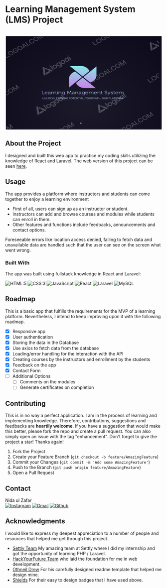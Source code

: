 # Learning Management System (LMS) Project

<!-- PROJECT LOGO -->
<br />
<div align="center">
  <a href="#">
    <img src="https://raw.githubusercontent.com/NidaulZafar/LearningPlatform/master/react/src/assets/logo.png" alt="Logo" width="500" height="300">
  </a>
  </div>

## About the Project
I designed and built this web app to practice my coding skills utilizing the knowledge of React and Laravel.
The web version of this project can be seen [here](https://learning-management-a43483664054.herokuapp.com/).

## Usage
The app provides a platform where instructors and students can come together to enjoy a learning environment
* First of all, users can sign up as an instructor or student.
* Instructors can add and browse courses and modules while students can enroll in them.
* Other features and functions include feedbacks, announcements and contact options.

Foreseeable errors like location access denied, failing to fetch data and unavailable data are handled such that the user can see on the screen what went wrong.


### Built With

The app was built using fullstack knowledge in React and Laravel:

<img src="https://img.shields.io/badge/-HTML:5-750000?logo=html5" height="30" alt="HTML:5"> <img src="https://img.shields.io/badge/-CSS-4c9ee8?logo=css3" height="30" alt="CSS:3">
<img src="https://img.shields.io/badge/-Javascript-000000?logo=javascript" height="30" alt="JavaScript"> <img src="https://img.shields.io/badge/-React-gray?logo=react" height="30" alt="React">
<img src="https://img.shields.io/badge/-Laravel-ffffff?logo=laravel" height="30" alt="Laravel"> <img src="https://img.shields.io/badge/-MySQL-ADDe96?logo=mysql" height="30" alt="MySQL">


## Roadmap

This is a basic app that fulfills the requirements for the MVP of a learning platform. Nevertheless, I intend to keep improving upon it with the following roadmap. 

- [x] Responsive app
- [x] User authentication
- [x] Storing the data in the Database
- [x] Use axios to fetch data from the database
- [x] Loading/error handling for the interaction with the API
- [x] Creating courses by the instructors and enrollment by the students
- [x] Feedback on the app
- [x] Contact Form
- [ ] Additional Options
    - [ ] Comments on the modules
    - [ ] Generate certificates on completion

## Contributing

This is in no way a perfect application. I am in the process of learning and implementing knowledge. Therefore, contributions, suggestions and feedbacks are **heartily welcome**. If you have a suggestion that would make this better, please fork the repo and create a pull request. You can also simply open an issue with the tag "enhancement".
Don't forget to give the project a star! Thanks again!

1. Fork the Project
2. Create your Feature Branch (`git checkout -b feature/AmazingFeature`)
3. Commit your Changes (`git commit -m 'Add some AmazingFeature'`)
4. Push to the Branch (`git push origin feature/AmazingFeature`)
5. Open a Pull Request

## Contact

Nida ul Zafar <br>
[<img src="https://img.shields.io/badge/-instagram-1282e8?logo=instagram" height="30" alt="Instagram">](https://instagram.com/ahmadhunny) 
[<img src="https://img.shields.io/badge/-Gmail-fff?logo=gmail" height="30" alt="Gmail">](mailto:nidaulzafar@gmail.com)
[<img src="https://img.shields.io/badge/-github-000?logo=github" height="30" alt="Github">](https://github.com/nidaulzafar)


## Acknowledgments

I would like to express my deepest appreciation to a number of people and resources that helped me get through this project. 


* [Settly Team](https://settly.nl/) My amazing team at Settly where I did my internship and got the opportunity of learning PHP / Laravel.
* [HackYourFuture Team](https://github.com/HackYourFuture) who laid the foundation for me in web development.
* [Othneil Drew](https://github.com/othneildrew) For his carefully designed readme template that helped me design mine.
* [Shields](https://shields.io/) For their easy to design badges that I have used above.
